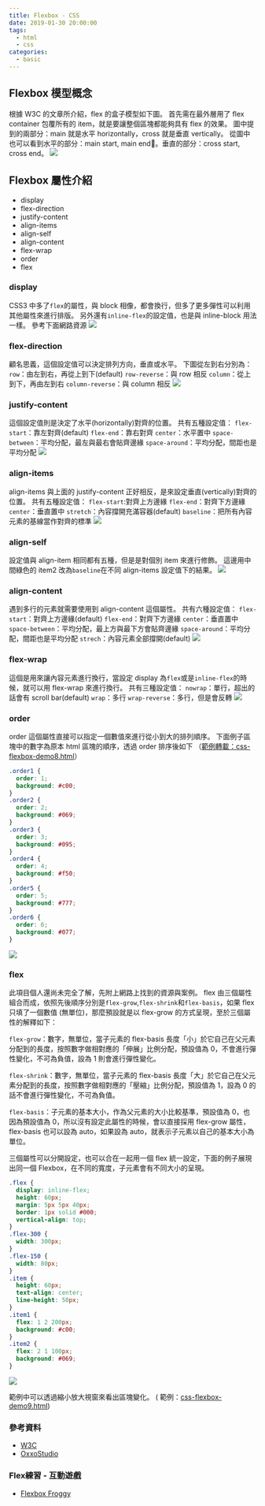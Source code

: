 ```yaml
---
title: Flexbox - CSS
date: 2019-01-30 20:00:00
tags:
  - html
  - css
categories:
  - basic
---
```


## Flexbox 模型概念

根據 W3C 的文章所介紹，flex 的盒子模型如下圖。
首先需在最外層用了 flex container 包覆所有的 item，就是要讓整個區塊都能夠具有 flex 的效果。
圖中提到的兩部分：main 就是水平 horizontally，cross 就是垂直 vertically。
從圖中也可以看到水平的部分：main start, main end。垂直的部分：cross start, cross end。
![](https://i.imgur.com/E11WsHp.png)

## Flexbox 屬性介紹

- display
- flex-direction
- justify-content
- align-items
- align-self
- align-content
- flex-wrap
- order
- flex

### display

CSS3 中多了`flex`的屬性，與 block 相像，都會換行，但多了更多彈性可以利用其他屬性來進行排版。
另外還有`inline-flex`的設定值，也是與 inline-block 用法一樣。
參考下面網路資源
![](https://i.imgur.com/v4rKyUB.png)

### flex-direction

顧名思義，這個設定值可以決定排列方向，垂直或水平。
下圖從左到右分別為：
`row`：由左到右，再從上到下(default)
`row-reverse`：與 row 相反
`column`：從上到下，再由左到右
`column-reverse`：與 column 相反
![](https://i.imgur.com/7NBehvE.png)

### justify-content

這個設定值則是決定了水平(horizontally)對齊的位置。
共有五種設定值：
`flex-start`：靠左對齊(default)
`flex-end`：靠右對齊
`center`：水平置中
`space-between`：平均分配，最左與最右會貼齊邊緣
`space-around`：平均分配，間距也是平均分配
![](https://i.imgur.com/FeNqYTt.png)

### align-items

align-items 與上面的 justify-content 正好相反，是來設定垂直(vertically)對齊的位置。
共有五種設定值：
`flex-start`:對齊上方邊緣
`flex-end`：對齊下方邊緣
`center`：垂直置中
`stretch`：內容撐開充滿容器(default)
`baseline`：把所有內容元素的基線當作對齊的標準
![](https://i.imgur.com/qGAul2R.png)

### align-self

設定值與 align-item 相同都有五種，但是是對個別 item 來進行修飾。
這邊用中間綠色的 item2 改為`baseline`在不同 align-items 設定值下的結果。
![](https://i.imgur.com/3mYb3I4.png)

### align-content

遇到多行的元素就需要使用到 align-content 這個屬性。
共有六種設定值：
`flex-start`：對齊上方邊緣(default)
`flex-end`：對齊下方邊緣
`center`：垂直置中
`space-between`：平均分配，最上方與最下方會貼齊邊緣
`space-around`：平均分配，間距也是平均分配
`strech`：內容元素全部撐開(default)
![](https://i.imgur.com/aW6bdrE.png)

### flex-wrap

這個是用來讓內容元素進行換行，當設定 display 為`flex`或是`inline-flex`的時候，就可以用 flex-wrap 來進行換行。
共有三種設定值：
`nowrap`：單行，超出的話會有 scroll bar(default)
`wrap`：多行
`wrap-reverse`：多行，但是會反轉
![](https://i.imgur.com/P49OjtB.png)

### order

order 這個屬性直接可以指定一個數值來進行從小到大的排列順序。
下面例子區塊中的數字為原本 html 區塊的順序，透過 order 排序後如下
（[範例轉載：css-flexbox-demo8.html](https://www.oxxostudio.tw/demo/201501/css-flexbox-demo8.html)）

```css
.order1 {
  order: 1;
  background: #c00;
}
.order2 {
  order: 2;
  background: #069;
}
.order3 {
  order: 3;
  background: #095;
}
.order4 {
  order: 4;
  background: #f50;
}
.order5 {
  order: 5;
  background: #777;
}
.order6 {
  order: 6;
  background: #077;
}
```

![](https://i.imgur.com/QsPw9GS.png)

### flex

此項目個人還尚未完全了解，先附上網路上找到的資源與案例。
flex 由三個屬性組合而成，依照先後順序分別是`flex-grow`,`flex-shrink`和`flex-basis`，如果 flex 只填了一個數值 (無單位)，那麼預設就是以 flex-grow 的方式呈現，至於三個屬性的解釋如下：

`flex-grow`：數字，無單位，當子元素的 flex-basis 長度「小」於它自己在父元素分配到的長度，按照數字做相對應的「伸展」比例分配，預設值為 0，不會進行彈性變化，不可為負值，設為 1 則會進行彈性變化。

`flex-shrink`：數字，無單位，當子元素的 flex-basis 長度「大」於它自己在父元素分配到的長度，按照數字做相對應的「壓縮」比例分配，預設值為 1，設為 0 的話不會進行彈性變化，不可為負值。

`flex-basis`：子元素的基本大小，作為父元素的大小比較基準，預設值為 0，也因為預設值為 0，所以沒有設定此屬性的時候，會以直接採用 flex-grow 屬性，flex-basis 也可以設為 auto，如果設為 auto，就表示子元素以自己的基本大小為單位。

三個屬性可以分開設定，也可以合在一起用一個 flex 統一設定，下面的例子展現出同一個 Flexbox，在不同的寬度，子元素會有不同大小的呈現。

```css
.flex {
  display: inline-flex;
  height: 60px;
  margin: 5px 5px 40px;
  border: 1px solid #000;
  vertical-align: top;
}
.flex-300 {
  width: 300px;
}
.flex-150 {
  width: 80px;
}
.item {
  height: 60px;
  text-align: center;
  line-height: 50px;
}
.item1 {
  flex: 1 2 200px;
  background: #c00;
}
.item2 {
  flex: 2 1 100px;
  background: #069;
}
```

![](https://i.imgur.com/eG8Xg6N.png)

範例中可以透過縮小放大視窗來看出區塊變化。
( 範例：[css-flexbox-demo9.html](https://www.oxxostudio.tw/demo/201501/css-flexbox-demo9.html))

### 參考資料
- [W3C](https://www.w3.org/TR/css-flexbox-1/#box-model)
- [OxxoStudio](https://www.oxxostudio.tw/articles/201501/css-flexbox.html)

### Flex練習 - 互動遊戲
- [Flexbox Froggy](https://flexboxfroggy.com/#zh-tw)